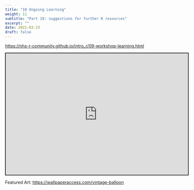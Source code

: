 ```yaml
---
title: "10 Ongoing Learning"
weight: 11
subtitle: "Part 10: suggestions for further R resources"
excerpt: ""
date: 2021-03-23
draft: false
---
```


https://nhs-r-community.github.io/intro_r/09-workshop-learning.html

<iframe src="https://nhs-r-community.github.io/intro_r/09-workshop-learning.html" width="600" height="400" style="border:2px solid currentColor;" loading="lazy" allowfullscreen></iframe> <script>fitvids('.shareagain', {players: 'iframe'});</script>

Featured Art: https://wallpaperaccess.com/vintage-balloon
